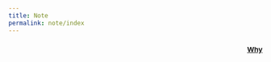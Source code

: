 ```yaml
---
title: Note
permalink: note/index
---
```

### <sup style="float:right">[Why](../post/2020-01-30-Paper-Note.md)</sup>
<Note/>
